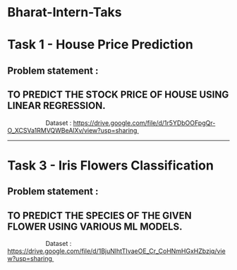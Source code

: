 # Bharat-Intern-Taks

# Task 1 - House Price Prediction
## Problem statement :

## TO PREDICT THE STOCK PRICE OF HOUSE USING LINEAR REGRESSION.
                      
Dataset : https://drive.google.com/file/d/1r5YDbOOFpgQr-O_XCSVa1RMVQWBeAlXv/view?usp=sharing                                                  



------------------------------------------------------------------------------------------------



# Task 3 - Iris Flowers Classification
## Problem statement :

## TO PREDICT THE SPECIES OF THE GIVEN FLOWER USING VARIOUS ML MODELS.
                      
Dataset : https://drive.google.com/file/d/1BjuNlhtTIvaeOE_Cr_CoHNmHGxHZbzjq/view?usp=sharing                                                


